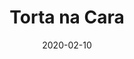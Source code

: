 ---
template: SingleToy
title: Torta na Cara
status: Featured / Published
date: '2020-02-10'
featuredImage: https://brincadeira.co/products/list_tortanacara.png
price: R$200,00
excerpt: >-
  Acreditamos que o brincar e aprender devem andar juntinhos e ajudam na formação de hábitos, atitudes e valores. Indo nessa direção, a BRINCADEIRA DE CRIANÇA inovou mais uma vez. Indicado para escolas, recreadores, clubes, hotéis, reuniões familiares ou simplesmente, aquele encontro de amigos no fim de semana; é um brinquedo interativo, capaz de tornar sua gincana muito mais dinâmica e divertida!
categories:
  - category: Torta na Cara
meta:
  canonicalLink: ''
  description: Uma descrição sobre a página
  noindex: false
  title: Torta na Cara
---